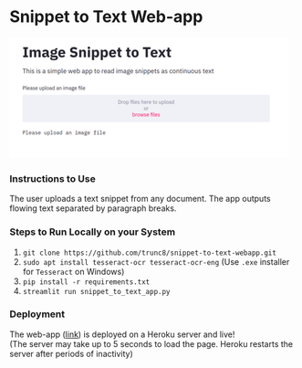 # Snippet to Text Web-app

![Snippet to Text Demo](https://raw.githubusercontent.com/trunc8/snippet-to-text-webapp/master/assets/snippet-to-text-demo.png)

### Instructions to Use
The user uploads a text snippet from any document. The app outputs flowing text separated by paragraph breaks.

### Steps to Run Locally on your System
1. `git clone https://github.com/trunc8/snippet-to-text-webapp.git`
2. `sudo apt install tesseract-ocr tesseract-ocr-eng` (Use `.exe` installer for `Tesseract` on Windows)
3. `pip install -r requirements.txt`
4. `streamlit run snippet_to_text_app.py`

### Deployment
The web-app ([link](https://snippet-to-text.herokuapp.com/)) is deployed on a Heroku server and live!  
(The server may take up to 5 seconds to load the page. Heroku restarts the server after periods of inactivity)